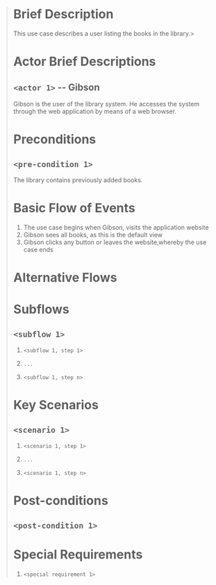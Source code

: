 > Brief Description
> =================
> This use case describes a user listing the books in the library.>
> 
> 
> Actor Brief Descriptions
> ========================
> 
> ## `<actor 1>` -- Gibson
> Gibson is the user of the library system. 
> He accesses the system through the web application by means of a web browser.
> 
> 
> Preconditions
> =============
> 
> ## `<pre-condition 1>`
> The library contains previously added books.
> 
> 
> Basic Flow of Events
> ====================
> 
> 1. The use case begins when Gibson, visits the application website
> 2. Gibson sees all books, as this is the default view
> 4. Gibson clicks any button or leaves the website,whereby the use case ends
> 
> 
> Alternative Flows
> =================
> 
> 
> Subflows
> ========
> 
> ## `<subflow 1>`
> 
> 1. `<subflow 1, step 1>`
> 
> 2. `...`
> 
> 3. `<subflow 1, step n>`
> 
> 
> Key Scenarios
> =============
> 
> ## `<scenario 1>`
> 
> 1. `<scenario 1, step 1>`
> 
> 2. `...`
> 
> 3. `<scenario 1, step n>`
> 
> 
> Post-conditions
> ===============
> 
> ## `<post-condition 1>`
> 
> 
> Special Requirements
> ====================
> 
> 1. `<special requirement 1>`
> 
> 
